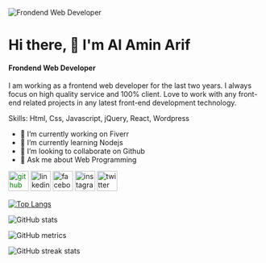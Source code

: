 ![Frondend Web Developer](https://media-exp1.licdn.com/dms/image/C4D22AQGYjNHU2Qz9RQ/feedshare-shrink_2048_1536/0/1634650066854?e=1643846400&v=beta&t=-C8fFJ5YGvl5YkaAKMfjbq26qnkRTcbCGaSRTcZvHOk)
# Hi there, 👋 I'm Al Amin Arif
#### Frondend Web Developer

I am working as a frontend web developer for the last two years. I always focus on high quality service and 100% client. Love to work with any front-end related projects in any latest front-end development technology.

Skills: Html, Css, Javascript, jQuery, React, Wordpress

- 🔭 I’m currently working on Fiverr 
- 🌱 I’m currently learning Nodejs 
- 👯 I’m looking to collaborate on Github 
- 💬 Ask me about Web Programming 


[<img src='https://cdn.jsdelivr.net/npm/simple-icons@3.0.1/icons/github.svg' alt='github' height='40' style="color: green" >](https://github.com/alaminarif)  [<img src='https://cdn.jsdelivr.net/npm/simple-icons@3.0.1/icons/linkedin.svg' alt='linkedin' height='40'>](https://www.linkedin.com/in/alamin-arif/)  [<img src='https://cdn.jsdelivr.net/npm/simple-icons@3.0.1/icons/facebook.svg' alt='facebook' height='40'>](https://www.facebook.com/alaminarif231)  [<img src='https://cdn.jsdelivr.net/npm/simple-icons@3.0.1/icons/instagram.svg' alt='instagram' height='40'>](https://www.instagram.com/alamin__arif/)  [<img src='https://cdn.jsdelivr.net/npm/simple-icons@3.0.1/icons/twitter.svg' alt='twitter' height='40'>](https://twitter.com/alamin__arif)  

[![Top Langs](https://github-readme-stats.vercel.app/api/top-langs/?username=alaminarif)](https://github.com/anuraghazra/github-readme-stats)

![GitHub stats](https://github-readme-stats.vercel.app/api?username=alaminarif&show_icons=true)  

![GitHub metrics](https://metrics.lecoq.io/alaminarif)  

![GitHub streak stats](https://github-readme-streak-stats.herokuapp.com/?user=alaminarif)  


